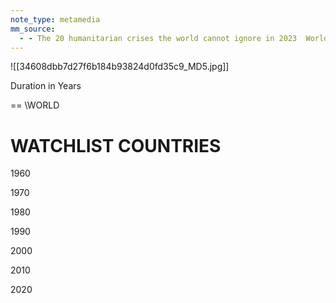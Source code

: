 ```yaml
---
note_type: metamedia
mm_source:
  - - The 20 humanitarian crises the world cannot ignore in 2023  World Economic Forum.md
---
```


![[34608dbb7d27f6b184b93824d0fd35c9_MD5.jpg]]

Duration in Years

== \WORLD
# WATCHLIST COUNTRIES

1960

1970

1980

1990

2000

2010

2020

